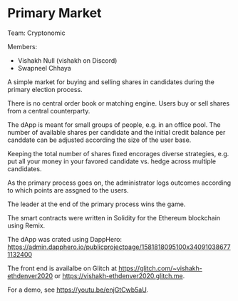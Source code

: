 # Primary Market

Team: Cryptonomic

Members:
- Vishakh Null (vishakh on Discord)
- Swapneel Chhaya

A simple market for buying and selling shares in candidates during the primary election process. 

There is no central order book or matching engine. Users buy or sell shares from a central counterparty.

The dApp is meant for small groups of people, e.g. in an office pool. The number of available shares per candidate and the initial credit balance per canddate can be adjusted according the size of the user base.

Keeping the total number of shares fixed encorages diverse strategies, e.g. put all your money in your favored candidate vs. hedge across multiple candidates.

As the primary process goes on, the administrator logs outcomes according to which points are assgned to the users.

The leader at the end of the primary process wins the game.

The smart contracts were written in Solidity for the Ethereum blockchain using Remix.

The dApp was crated using DappHero: https://admin.dapphero.io/publicprojectpage/1581818095100x340910386771132400

The front end is availalbe on Glitch at https://glitch.com/~vishakh-ethdenver2020 or https://vishakh-ethdenver2020.glitch.me. 

For a demo, see https://youtu.be/enjGtCwb5aU.  
